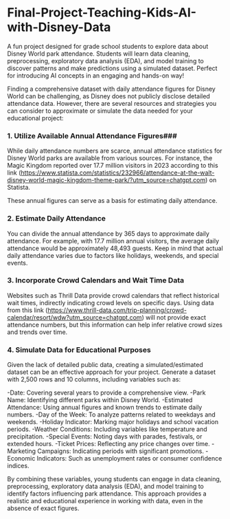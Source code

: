 # Final-Project-Teaching-Kids-AI-with-Disney-Data
A fun project designed for grade school students to explore data about Disney World park attendance. Students will learn data cleaning, preprocessing, exploratory data analysis (EDA), and model training to discover patterns and make predictions using a simulated dataset. Perfect for introducing AI concepts in an engaging and hands-on way!

Finding a comprehensive dataset with daily attendance figures for Disney World can be challenging, as Disney does not publicly disclose detailed attendance data. However, there are several resources and strategies you can consider to approximate or simulate the data needed for your educational project:

### 1. Utilize Available Annual Attendance Figures###
While daily attendance numbers are scarce, annual attendance statistics for Disney World parks are available from various sources. For instance, the Magic Kingdom reported over 17.7 million visitors in 2023 according to this link (https://www.statista.com/statistics/232966/attendance-at-the-walt-disney-world-magic-kingdom-theme-park/?utm_source=chatgpt.com) on Statista.

These annual figures can serve as a basis for estimating daily attendance.

### 2. Estimate Daily Attendance
You can divide the annual attendance by 365 days to approximate daily attendance. For example, with 17.7 million annual visitors, the average daily attendance would be approximately 48,493 guests. Keep in mind that actual daily attendance varies due to factors like holidays, weekends, and special events.

### 3. Incorporate Crowd Calendars and Wait Time Data
Websites such as Thrill Data provide crowd calendars that reflect historical wait times, indirectly indicating crowd levels on specific days.
Using data from this link (https://www.thrill-data.com/trip-planning/crowd-calendar/resort/wdw?utm_source=chatgpt.com) will not provide exact attendance numbers, but this information can help infer relative crowd sizes and trends over time.

### 4. Simulate Data for Educational Purposes
Given the lack of detailed public data, creating a simulated/estimated dataset can be an effective approach for your project. Generate a dataset with 2,500 rows and 10 columns, including variables such as:

-Date: Covering several years to provide a comprehensive view.
-Park Name: Identifying different parks within Disney World.
-Estimated Attendance: Using annual figures and known trends to estimate daily numbers.
-Day of the Week: To analyze patterns related to weekdays and weekends.
-Holiday Indicator: Marking major holidays and school vacation periods.
-Weather Conditions: Including variables like temperature and precipitation.
-Special Events: Noting days with parades, festivals, or extended hours.
-Ticket Prices: Reflecting any price changes over time.
-Marketing Campaigns: Indicating periods with significant promotions.
-Economic Indicators: Such as unemployment rates or consumer confidence indices.

By combining these variables, young students can engage in data cleaning, preprocessing, exploratory data analysis (EDA), and model training to identify factors influencing park attendance. This approach provides a realistic and educational experience in working with data, even in the absence of exact figures.
